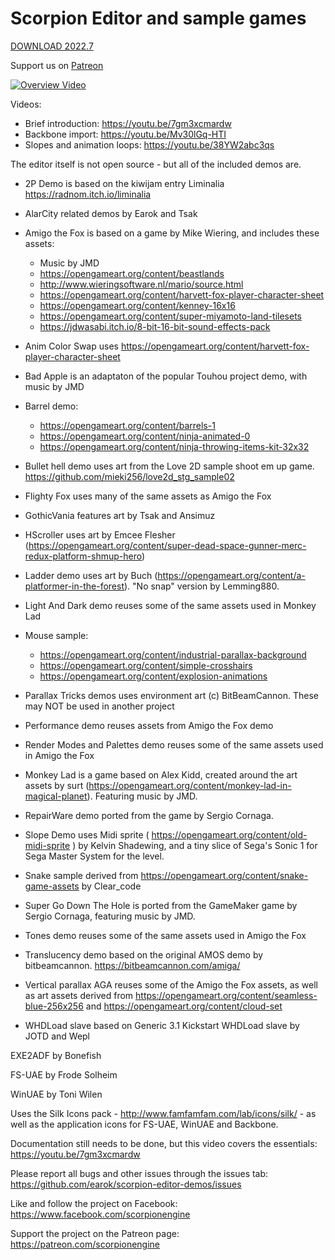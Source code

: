 # Scorpion Editor and sample games

<a id="raw-url" href="https://github.com/earok/scorpion-editor-demos/archive/refs/heads/master.zip">DOWNLOAD 2022.7</a>

Support us on <a id="raw-url" href="https://patreon.com/scorpionengine">Patreon</a>

[![Overview Video](http://img.youtube.com/vi/7gm3xcmardw/0.jpg)](http://www.youtube.com/watch?v=7gm3xcmardw)

Videos:
- Brief introduction: https://youtu.be/7gm3xcmardw
- Backbone import: https://youtu.be/Mv30lGq-HTI
- Slopes and animation loops: https://youtu.be/38YW2abc3qs

The editor itself is not open source - but all of the included demos are.

* 2P Demo is based on the kiwijam entry Liminalia https://radnom.itch.io/liminalia

* AlarCity related demos by Earok and Tsak

* Amigo the Fox is based on a game by Mike Wiering, and includes these assets:
	- Music by JMD
	- https://opengameart.org/content/beastlands
	- http://www.wieringsoftware.nl/mario/source.html
	- https://opengameart.org/content/harvett-fox-player-character-sheet
	- https://opengameart.org/content/kenney-16x16
	- https://opengameart.org/content/super-miyamoto-land-tilesets
	- https://jdwasabi.itch.io/8-bit-16-bit-sound-effects-pack	
	
* Anim Color Swap uses https://opengameart.org/content/harvett-fox-player-character-sheet
	
* Bad Apple is an adaptaton of the popular Touhou project demo, with music by JMD

* Barrel demo:
	- https://opengameart.org/content/barrels-1
	- https://opengameart.org/content/ninja-animated-0
	- https://opengameart.org/content/ninja-throwing-items-kit-32x32

* Bullet hell demo uses art from the Love 2D sample shoot em up game. https://github.com/mieki256/love2d_stg_sample02

* Flighty Fox uses many of the same assets as Amigo the Fox

* GothicVania features art by Tsak and Ansimuz

* HScroller uses art by Emcee Flesher (https://opengameart.org/content/super-dead-space-gunner-merc-redux-platform-shmup-hero)

* Ladder demo uses art by Buch (https://opengameart.org/content/a-platformer-in-the-forest). "No snap" version by Lemming880.
		
* Light And Dark demo reuses some of the same assets used in Monkey Lad 

* Mouse sample:
	- https://opengameart.org/content/industrial-parallax-background
	- https://opengameart.org/content/simple-crosshairs
	- https://opengameart.org/content/explosion-animations

* Parallax Tricks demos uses environment art (c) BitBeamCannon. These may NOT be used in another project

* Performance demo reuses assets from Amigo the Fox demo

* Render Modes and Palettes demo reuses some of the same assets used in Amigo the Fox
		
* Monkey Lad is a game based on Alex Kidd, created around the art assets by surt (https://opengameart.org/content/monkey-lad-in-magical-planet). Featuring music by JMD.
 	
* RepairWare demo ported from the game by Sergio Cornaga.

* Slope Demo uses Midi sprite ( https://opengameart.org/content/old-midi-sprite ) by Kelvin Shadewing, and a tiny slice of Sega's Sonic 1 for Sega Master System for the level.

* Snake sample derived from https://opengameart.org/content/snake-game-assets by Clear_code

* Super Go Down The Hole is ported from the GameMaker game by Sergio Cornaga, featuring music by JMD.

* Tones demo reuses some of the same assets used in Amigo the Fox

* Translucency demo based on the original AMOS demo by bitbeamcannon. https://bitbeamcannon.com/amiga/

* Vertical parallax AGA reuses some of the Amigo the Fox assets, as well as art assets derived from https://opengameart.org/content/seamless-blue-256x256 and https://opengameart.org/content/cloud-set

* WHDLoad slave based on Generic 3.1 Kickstart WHDLoad slave by JOTD and Wepl

EXE2ADF by Bonefish

FS-UAE by Frode Solheim

WinUAE by Toni Wilen

Uses the Silk Icons pack - http://www.famfamfam.com/lab/icons/silk/ - as well as the application icons for FS-UAE, WinUAE and Backbone.

Documentation still needs to be done, but this video covers the essentials: https://youtu.be/7gm3xcmardw

Please report all bugs and other issues through the issues tab: https://github.com/earok/scorpion-editor-demos/issues

Like and follow the project on Facebook: https://www.facebook.com/scorpionengine

Support the project on the Patreon page: https://patreon.com/scorpionengine
